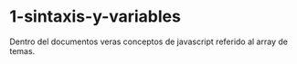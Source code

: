 # 1-sintaxis-y-variables

Dentro del documentos veras conceptos de javascript referido al array de temas.
